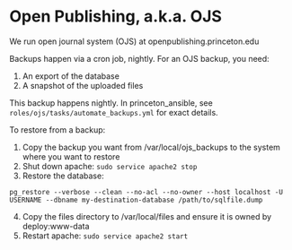 # Open Publishing, a.k.a. OJS

We run open journal system (OJS) at openpublishing.princeton.edu

Backups happen via a cron job, nightly. For an OJS backup, you need:

1. An export of the database
2. A snapshot of the uploaded files

This backup happens nightly. In princeton_ansible, see `roles/ojs/tasks/automate_backups.yml` for exact details.

To restore from a backup:

1. Copy the backup you want from /var/local/ojs_backups to the system where you want to restore
2. Shut down apache: `sudo service apache2 stop`
3. Restore the database:

```
pg_restore --verbose --clean --no-acl --no-owner --host localhost -U USERNAME --dbname my-destination-database /path/to/sqlfile.dump
```

4. Copy the files directory to /var/local/files and ensure it is owned by deploy:www-data
5. Restart apache: `sudo service apache2 start`
